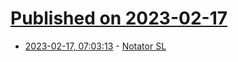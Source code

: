 # [Published on 2023-02-17](index.md)

* [2023-02-17, 07:03:13](https://news.ycombinator.com/item?id=34831703) - [Notator SL](http://notator.org/)
